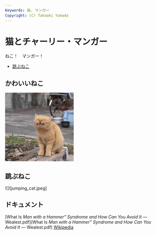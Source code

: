 ```yaml
---
Keywords: 猫, マンガー
Copyright: (C) Takaaki Yamada
---
```


# 猫とチャーリー・マンガー

ねこ！　マンガー！

* [跳ぶねこ](#jumping)

## かわいいねこ

![かわいいねこ](pretty_cat.jpeg)

## <span id="jumping">跳ぶねこ</span>

![](jumping_cat.jpeg]

## ドキュメント

[What Is _Man with a Hammer” Syndrome and How Can You Avoid It_ — Wealest.pdf](What Is _Man with a Hammer” Syndrome and How Can You Avoid It_ — Wealest.pdf)
[Wikipedia](https://ja.wikipedia.org/wiki/%E3%83%8D%E3%82%AE)
